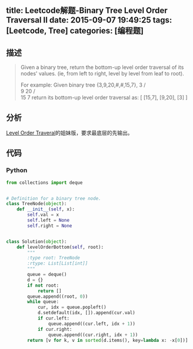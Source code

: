 title: Leetcode解题-Binary Tree Level Order Traversal II
date: 2015-09-07 19:49:25
tags: [Leetcode, Tree]
categories: [编程题]
---

## 描述
> Given a binary tree, return the bottom-up level order traversal of its nodes' values. (ie, from left to right, level by level from leaf to root).
>
> For example:
> Given binary tree {3,9,20,#,#,15,7},
>     3
>    / \
>   9  20
>     /  \
>    15   7
> return its bottom-up level order traversal as:
> [
>   [15,7],
>   [9,20],
>   [3]
> ]

## 分析
[Level Order Traveral][1]的姐妹版，要求最底层的先输出。

## 代码
### Python
```python
from collections import deque


# Definition for a binary tree node.
class TreeNode(object):
    def __init__(self, x):
        self.val = x
        self.left = None
        self.right = None


class Solution(object):
    def levelOrderBottom(self, root):
        """
        :type root: TreeNode
        :rtype: List[List[int]]
        """
        queue = deque()
        d = {}
        if not root:
            return []
        queue.append((root, 0))
        while queue:
            cur, idx = queue.popleft()
            d.setdefault(idx, []).append(cur.val)
            if cur.left:
                queue.append((cur.left, idx + 1))
            if cur.right:
                queue.append((cur.right, idx + 1))
        return [v for k, v in sorted(d.items(), key=lambda x: -x[0])]
```

[1]: /2015/09/07/binary-tree-level-order-traversal/

